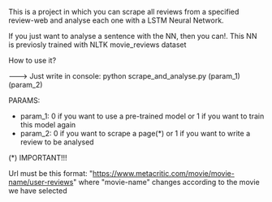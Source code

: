 This is a project in which you can scrape all reviews from a specified review-web and analyse each one with a LSTM Neural Network.

If you just want to analyse a sentence with the NN, then you can!. This NN is previosly trained with NLTK movie_reviews dataset

How to use it?

---> Just write in console: python scrape_and_analyse.py (param_1) (param_2)

PARAMS:

- param_1: 0 if you want to use a pre-trained model or 1 if you want to train this model again
- param_2: 0 if you want to scrape a page(*) or 1 if you want to write a review to be analysed

(*) IMPORTANT!!!

Url must be this format: "https://www.metacritic.com/movie/movie-name/user-reviews" where "movie-name" changes according to the movie we have selected